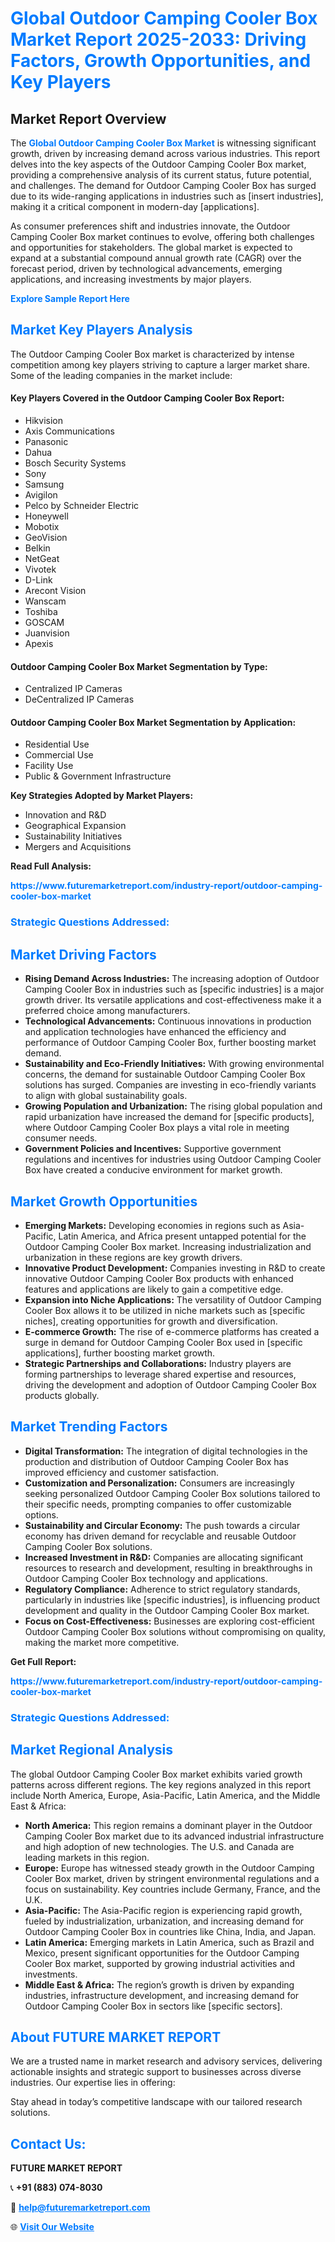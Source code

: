 <h1 style="color: #007BFF;">Global Outdoor Camping Cooler Box Market Report 2025-2033: Driving Factors, Growth Opportunities, and Key Players</h1>

<section id="overview">
<h2>Market Report Overview</h2>
<p>The <a href="https://www.futuremarketreport.com/industry-report/outdoor-camping-cooler-box-market" style="color: #007BFF; text-decoration: none;"><strong>Global Outdoor Camping Cooler Box Market</strong></a> is witnessing significant growth, driven by increasing demand across various industries. This report delves into the key aspects of the Outdoor Camping Cooler Box market, providing a comprehensive analysis of its current status, future potential, and challenges. The demand for Outdoor Camping Cooler Box has surged due to its wide-ranging applications in industries such as [insert industries], making it a critical component in modern-day [applications].</p>
<p>As consumer preferences shift and industries innovate, the Outdoor Camping Cooler Box market continues to evolve, offering both challenges and opportunities for stakeholders. The global market is expected to expand at a substantial compound annual growth rate (CAGR) over the forecast period, driven by technological advancements, emerging applications, and increasing investments by major players.</p>
</section>

<section id="overview">
<p><a href="https://www.futuremarketreport.com/request-sample/reportId=37761" style="color: #007BFF; text-decoration: none;"><strong>Explore Sample Report Here</strong></a></p>
</section>

<section id="key-players">
<h2 style="color: #007BFF;">Market Key Players Analysis</h2>
<p>The Outdoor Camping Cooler Box market is characterized by intense competition among key players striving to capture a larger market share. Some of the leading companies in the market include:</p>
<h4>Key Players Covered in the Outdoor Camping Cooler Box Report:</h4>
<ul><li>Hikvision</li><li>Axis Communications</li><li>Panasonic</li><li>Dahua</li><li>Bosch Security Systems</li><li>Sony</li><li>Samsung</li><li>Avigilon</li><li>Pelco by Schneider Electric</li><li>Honeywell</li><li>Mobotix</li><li>GeoVision</li><li>Belkin</li><li>NetGeat</li><li>Vivotek</li><li>D-Link</li><li>Arecont Vision</li><li>Wanscam</li><li>Toshiba</li><li>GOSCAM</li><li>Juanvision</li><li>Apexis</li></ul>
<h4>Outdoor Camping Cooler Box Market Segmentation by Type:</h4>
<ul><li>Centralized IP Cameras</li><li>DeCentralized IP Cameras</li></ul>

<h4>Outdoor Camping Cooler Box Market Segmentation by Application:</h4>
<ul><li>Residential Use</li><li>Commercial Use</li><li>Facility Use</li><li>Public &amp; Government Infrastructure</li></ul>
<p><strong>Key Strategies Adopted by Market Players:</strong></p>
<ul>
<li>Innovation and R&D</li>
<li>Geographical Expansion</li>
<li>Sustainability Initiatives</li>
<li>Mergers and Acquisitions</li>
</ul>
</section>

<section>
<p><strong>Read Full Analysis: </strong></p><a href="https://www.futuremarketreport.com/industry-report/outdoor-camping-cooler-box-market" style="color: #007BFF; text-decoration: none;"><strong>https://www.futuremarketreport.com/industry-report/outdoor-camping-cooler-box-market</strong></a>
<h3 style="color: #007BFF;">Strategic Questions Addressed:</h3>
</section>

<section id="driving-factors">
<h2 style="color: #007BFF;">Market Driving Factors</h2>
<ul>
<li><strong>Rising Demand Across Industries:</strong> The increasing adoption of Outdoor Camping Cooler Box in industries such as [specific industries] is a major growth driver. Its versatile applications and cost-effectiveness make it a preferred choice among manufacturers.</li>
<li><strong>Technological Advancements:</strong> Continuous innovations in production and application technologies have enhanced the efficiency and performance of Outdoor Camping Cooler Box, further boosting market demand.</li>
<li><strong>Sustainability and Eco-Friendly Initiatives:</strong> With growing environmental concerns, the demand for sustainable Outdoor Camping Cooler Box solutions has surged. Companies are investing in eco-friendly variants to align with global sustainability goals.</li>
<li><strong>Growing Population and Urbanization:</strong> The rising global population and rapid urbanization have increased the demand for [specific products], where Outdoor Camping Cooler Box plays a vital role in meeting consumer needs.</li>
<li><strong>Government Policies and Incentives:</strong> Supportive government regulations and incentives for industries using Outdoor Camping Cooler Box have created a conducive environment for market growth.</li>
</ul>
</section>

<section id="growth-opportunities">
<h2 style="color: #007BFF;">Market Growth Opportunities</h2>
<ul>
<li><strong>Emerging Markets:</strong> Developing economies in regions such as Asia-Pacific, Latin America, and Africa present untapped potential for the Outdoor Camping Cooler Box market. Increasing industrialization and urbanization in these regions are key growth drivers.</li>
<li><strong>Innovative Product Development:</strong> Companies investing in R&D to create innovative Outdoor Camping Cooler Box products with enhanced features and applications are likely to gain a competitive edge.</li>
<li><strong>Expansion into Niche Applications:</strong> The versatility of Outdoor Camping Cooler Box allows it to be utilized in niche markets such as [specific niches], creating opportunities for growth and diversification.</li>
<li><strong>E-commerce Growth:</strong> The rise of e-commerce platforms has created a surge in demand for Outdoor Camping Cooler Box used in [specific applications], further boosting market growth.</li>
<li><strong>Strategic Partnerships and Collaborations:</strong> Industry players are forming partnerships to leverage shared expertise and resources, driving the development and adoption of Outdoor Camping Cooler Box products globally.</li>
</ul>
</section>

<section id="trending-factors">
<h2 style="color: #007BFF;">Market Trending Factors</h2>
<ul>
<li><strong>Digital Transformation:</strong> The integration of digital technologies in the production and distribution of Outdoor Camping Cooler Box has improved efficiency and customer satisfaction.</li>
<li><strong>Customization and Personalization:</strong> Consumers are increasingly seeking personalized Outdoor Camping Cooler Box solutions tailored to their specific needs, prompting companies to offer customizable options.</li>
<li><strong>Sustainability and Circular Economy:</strong> The push towards a circular economy has driven demand for recyclable and reusable Outdoor Camping Cooler Box solutions.</li>
<li><strong>Increased Investment in R&D:</strong> Companies are allocating significant resources to research and development, resulting in breakthroughs in Outdoor Camping Cooler Box technology and applications.</li>
<li><strong>Regulatory Compliance:</strong> Adherence to strict regulatory standards, particularly in industries like [specific industries], is influencing product development and quality in the Outdoor Camping Cooler Box market.</li>
<li><strong>Focus on Cost-Effectiveness:</strong> Businesses are exploring cost-efficient Outdoor Camping Cooler Box solutions without compromising on quality, making the market more competitive.</li>
</ul>
</section>

<section>
<p><strong>Get Full Report: </strong></p><a href="https://www.futuremarketreport.com/industry-report/outdoor-camping-cooler-box-market" style="color: #007BFF; text-decoration: none;"><strong>https://www.futuremarketreport.com/industry-report/outdoor-camping-cooler-box-market</strong></a>
<h3 style="color: #007BFF;">Strategic Questions Addressed:</h3>
</section>


<section id="regional-analysis">
<h2 style="color: #007BFF;">Market Regional Analysis</h2>
<p>The global Outdoor Camping Cooler Box market exhibits varied growth patterns across different regions. The key regions analyzed in this report include North America, Europe, Asia-Pacific, Latin America, and the Middle East & Africa:</p>
<ul>
<li><strong>North America:</strong> This region remains a dominant player in the Outdoor Camping Cooler Box market due to its advanced industrial infrastructure and high adoption of new technologies. The U.S. and Canada are leading markets in this region.</li>
<li><strong>Europe:</strong> Europe has witnessed steady growth in the Outdoor Camping Cooler Box market, driven by stringent environmental regulations and a focus on sustainability. Key countries include Germany, France, and the U.K.</li>
<li><strong>Asia-Pacific:</strong> The Asia-Pacific region is experiencing rapid growth, fueled by industrialization, urbanization, and increasing demand for Outdoor Camping Cooler Box in countries like China, India, and Japan.</li>
<li><strong>Latin America:</strong> Emerging markets in Latin America, such as Brazil and Mexico, present significant opportunities for the Outdoor Camping Cooler Box market, supported by growing industrial activities and investments.</li>
<li><strong>Middle East & Africa:</strong> The region’s growth is driven by expanding industries, infrastructure development, and increasing demand for Outdoor Camping Cooler Box in sectors like [specific sectors].</li>
</ul>
</section>

<footer>
<h2 style="color: #007BFF;">About FUTURE MARKET REPORT</h2>
<p>We are a trusted name in market research and advisory services, delivering actionable insights and strategic support to businesses across diverse industries. Our expertise lies in offering:</p>

<p>Stay ahead in today’s competitive landscape with our tailored research solutions.</p>

<h2 style="color: #007BFF;">Contact Us:</h2>
<p><strong>FUTURE MARKET REPORT</strong></p>
<p>📞 <strong>+91 (883) 074-8030</strong></p>
<p>📧 <strong><a href="mailto:help@futuremarketreport.com" style="color: #007BFF;">help@futuremarketreport.com</a></strong></p>
<p>🌐 <strong><a href="https://www.futuremarketreport.com/" style="color: #007BFF;">Visit Our Website</a></strong></p>
</footer>